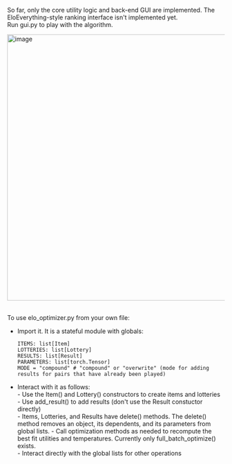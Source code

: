 So far, only the core utility logic and back-end GUI are implemented. The EloEverything-style ranking interface isn't implemented yet.  
Run gui.py to play with the algorithm.

<img width="615" alt="image" src="https://github.com/VH-abc/Utility-everything/assets/76539808/10227d68-aa1c-4e70-b6c8-3f7c0b827d2f">
<br><br>

To use elo_optimizer.py from your own file:
- Import it. It is a stateful module with globals:

      ITEMS: list[Item]  
      LOTTERIES: list[Lottery]  
      RESULTS: list[Result]  
      PARAMETERS: list[torch.Tensor]  
      MODE = "compound" # "compound" or "overwrite" (mode for adding results for pairs that have already been played)  
- Interact with it as follows:  
      - Use the Item() and Lottery() constructors to create items and lotteries  
      - Use add_result() to add results (don't use the Result constuctor directly)  
      - Items, Lotteries, and Results have delete() methods. The delete() method removes an object, its dependents, and its parameters from global lists.
      - Call optimization methods as needed to recompute the best fit utilities and temperatures. Currently only full_batch_optimize() exists.  
      - Interact directly with the global lists for other operations  
